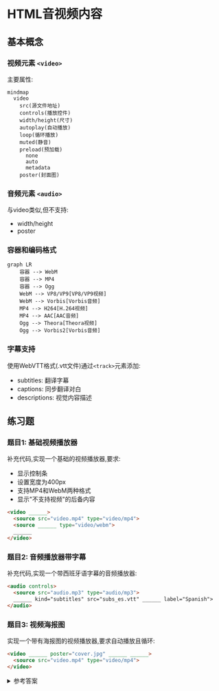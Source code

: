# HTML音视频内容

## 基本概念

### 视频元素 `<video>`
主要属性:
```mermaid
mindmap
  video
    src(源文件地址)
    controls(播放控件)
    width/height(尺寸)
    autoplay(自动播放)
    loop(循环播放) 
    muted(静音)
    preload(预加载)
      none
      auto
      metadata
    poster(封面图)
```

### 音频元素 `<audio>`
与video类似,但不支持:
- width/height 
- poster

### 容器和编码格式
```mermaid
graph LR
    容器 --> WebM
    容器 --> MP4
    容器 --> Ogg
    WebM --> VP8/VP9[VP8/VP9视频]
    WebM --> Vorbis[Vorbis音频]
    MP4 --> H264[H.264视频]
    MP4 --> AAC[AAC音频]
    Ogg --> Theora[Theora视频]
    Ogg --> Vorbis2[Vorbis音频]
```

### 字幕支持
使用WebVTT格式(.vtt文件)通过`<track>`元素添加:
- subtitles: 翻译字幕
- captions: 同步翻译对白
- descriptions: 视觉内容描述

## 练习题

### 题目1: 基础视频播放器
补充代码,实现一个基础的视频播放器,要求:
- 显示控制条
- 设置宽度为400px
- 支持MP4和WebM两种格式
- 显示"不支持视频"的后备内容

```html
<video ______>
  <source src="video.mp4" type="video/mp4">
  <source ______ type="video/webm">
  ______
</video>
```

### 题目2: 音频播放器带字幕
补充代码,实现一个带西班牙语字幕的音频播放器:

```html
<audio controls>
  <source src="audio.mp3" type="audio/mp3">
  ______ kind="subtitles" src="subs_es.vtt" ______ label="Spanish">
</audio>
```

### 题目3: 视频海报图
实现一个带有海报图的视频播放器,要求自动播放且循环:

```html
<video ______ poster="cover.jpg" ______ ______>
  <source src="video.mp4" type="video/mp4">
</video>
```

<details>
<summary>参考答案</summary>

题目1:
```html
<video controls width="400">
  <source src="video.mp4" type="video/mp4">
  <source src="video.webm" type="video/webm">
  <p>你的浏览器不支持HTML5视频</p>
</video>
```

题目2:
```html
<audio controls>
  <source src="audio.mp3" type="audio/mp3">
  <track kind="subtitles" src="subs_es.vtt" srclang="es" label="Spanish">
</audio>
```

题目3:
```html
<video controls poster="cover.jpg" autoplay loop>
  <source src="video.mp4" type="video/mp4">
</video>
```

</details>